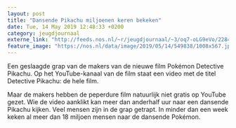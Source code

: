 ```yaml
---
layout: post
title: "Dansende Pikachu miljoenen keren bekeken"
date: Tue, 14 May 2019 12:48:33 +0200
category: jeugdjournaal
externe_link: "http://feeds.nos.nl/~r/jeugdjournaal/~3/oq7-oLG9eVo/2284563"
feature_image: "https://nos.nl/data/image/2019/05/14/549838/1008x567.jpg"
---
```


<p>Een geslaagde grap van de makers van de nieuwe film Pokémon Detective Pikachu. Op het YouTube-kanaal van de film staat een video met de titel Detective Pikachu: de hele film.</p>
<p>Maar de makers hebben de peperdure film natuurlijk niet gratis op YouTube gezet. Wie de video aanklikt kan meer dan anderhalf uur naar een dansende Pikachu kijken. Veel mensen zijn in de grap getrapt. In minder dan een week keken al meer dan 18 miljoen mensen naar de dansende Pokémon.</p><img src="http://feeds.feedburner.com/~r/jeugdjournaal/~4/oq7-oLG9eVo" height="1" width="1" alt=""/>
